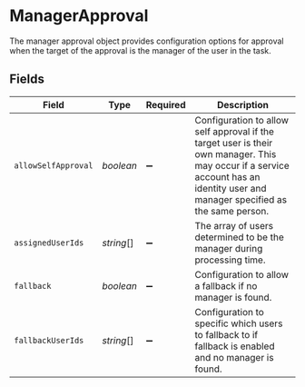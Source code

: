 # ManagerApproval

The manager approval object provides configuration options for approval when the target of the approval is the manager of the user in the task.


## Fields

| Field                                                                                                                                                                            | Type                                                                                                                                                                             | Required                                                                                                                                                                         | Description                                                                                                                                                                      |
| -------------------------------------------------------------------------------------------------------------------------------------------------------------------------------- | -------------------------------------------------------------------------------------------------------------------------------------------------------------------------------- | -------------------------------------------------------------------------------------------------------------------------------------------------------------------------------- | -------------------------------------------------------------------------------------------------------------------------------------------------------------------------------- |
| `allowSelfApproval`                                                                                                                                                              | *boolean*                                                                                                                                                                        | :heavy_minus_sign:                                                                                                                                                               | Configuration to allow self approval if the target user is their own manager. This may occur if a service account has an identity user and manager specified as the same person. |
| `assignedUserIds`                                                                                                                                                                | *string*[]                                                                                                                                                                       | :heavy_minus_sign:                                                                                                                                                               | The array of users determined to be the manager during processing time.                                                                                                          |
| `fallback`                                                                                                                                                                       | *boolean*                                                                                                                                                                        | :heavy_minus_sign:                                                                                                                                                               | Configuration to allow a fallback if no manager is found.                                                                                                                        |
| `fallbackUserIds`                                                                                                                                                                | *string*[]                                                                                                                                                                       | :heavy_minus_sign:                                                                                                                                                               | Configuration to specific which users to fallback to if fallback is enabled and no manager is found.                                                                             |